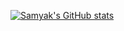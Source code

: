 [![Samyak's GitHub stats](https://github-readme-stats.vercel.app/api?username=samyakOO7&show_icons=true&theme=merko&title_color=#FFFFFF&text_color=#FFFFFF)](https://github.com/samyakOO7/github-readme-stats)
